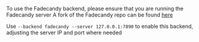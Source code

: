
To use the Fadecandy backend, please ensure that you are running the Fadecandy server
A fork of the Fadecandy repo can be found [here](https://github.com/TheMariday/fadecandy)

Use 
`--backend fadecandy --server 127.0.0.1:7890` to enable this backend, adjusting the server IP and port where needed
